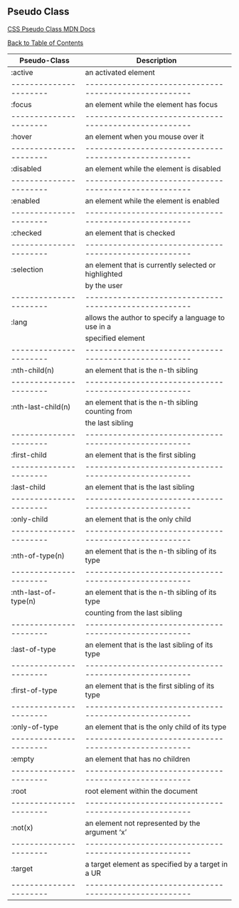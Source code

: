 ## Pseudo Class 

[CSS Pseudo Class MDN Docs](https://developer.mozilla.org/en-US/docs/Web/CSS/Pseudo-classes)

[Back to Table of Contents](../README.md/#Table-of-Contents)

| Pseudo-Class         | Description                                         | 
|----------------------|-----------------------------------------------------|
| :active	             | an activated element                                |
|----------------------|-----------------------------------------------------|
| :focus               | an element while the element has focus              |     
|----------------------|-----------------------------------------------------|
| :hover               | an element when you mouse over it                   |   
|----------------------|-----------------------------------------------------|
| :disabled	           | an element while the element is disabled            |   
|----------------------|-----------------------------------------------------|
| :enabled             | an element while the element is enabled             |     
|----------------------|-----------------------------------------------------|
| :checked             | an element that is checked                          |   
|----------------------|-----------------------------------------------------|
| :selection	         | an element that is currently selected or highlighted|  
|                      | by the user                                         |
|----------------------|-----------------------------------------------------|
| :lang                | allows the author to specify a language to use in a |   
|                      | specified element                                   |
|----------------------|-----------------------------------------------------|
| :nth-child(n)        | an element that is the n-th sibling                 |   
|----------------------|-----------------------------------------------------|
| :nth-last-child(n)	 | an element that is the n-th sibling counting from   |   
|                      | the last sibling                                    |
|----------------------|-----------------------------------------------------|
| :first-child         | an element that is the first sibling                |     
|----------------------|-----------------------------------------------------|
| :last-child          | an element that is the last sibling                 |   
|----------------------|-----------------------------------------------------|
| :only-child	         | an element that is the only child                   |   
|----------------------|-----------------------------------------------------|
| :nth-of-type(n)      | an element that is the n-th sibling of its type     |     
|----------------------|-----------------------------------------------------|
| :nth-last-of-type(n) | an element that is the n-th sibling of its type     |
|                      | counting from the last sibling                      |
|----------------------|-----------------------------------------------------|
| :last-of-type        | an element that is the last sibling of its type     |     
|----------------------|-----------------------------------------------------|
| :first-of-type       | an element that is the first sibling of its type    |   
|----------------------|-----------------------------------------------------|
| :only-of-type 	     | an element that is the only child of its type       |   
|----------------------|-----------------------------------------------------|
| :empty               | an element that has no children                     |     
|----------------------|-----------------------------------------------------|
| :root                | root element within the document                    |     
|----------------------|-----------------------------------------------------|
| :not(x)              | an element not represented by the argument ‘x’      |   
|----------------------|-----------------------------------------------------|
| :target              | a target element as specified by a target in a UR   |   
|----------------------|-----------------------------------------------------|
